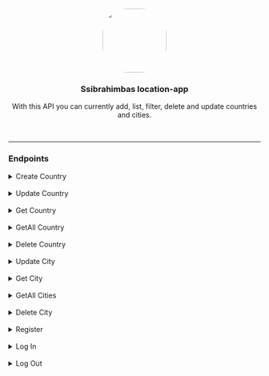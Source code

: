 <p align="center"><br><img src="https://avatars.githubusercontent.com/u/76786120?v=4" width="128" height="128" style="border-radius: 50px;" /></p>
<h3 align="center">Ssibrahimbas location-app</h3>
<p align="center">
  With this API you can currently add, list, filter, delete and update countries and cities.
</p>

<br>

<hr>

### Endpoints

<details>
<summary>Create Country</summary>

You can add country with this endpoint.

<br>

#### Parameters

| Parameter    | Is Required | Type   |
|--------------|-------------|--------|
| **name**     | *true*      | string |
| **langCode** | *true*      | string |

<br>

#### Returns

> is success
>
> ```json
> {
>   "success": true,
>   "message": "Country successfully created"
> }
> ```

> Validation Error
>
> ```json
> {
>    "success": false,
>    "message": "Validation Error",
>    "data": [
>       {
>          "field": "name",
>          "message": "name field is required"
>       }
>    ]
> }
> ```

> Authorization Error
>
> ```json
> {
>     "success": false,
>     "message": "You must be logged in to access this page"
> }
> ```

#### Example Requests

look at __requests__ folder for example requests.

</details>

<br>

<details>
<summary>Update Country</summary>

You can update country with this endpoint.

<br>

#### Parameters

| Parameter    | Is Required | Type   |
|--------------|-------------|--------|
| **name**     | *false*     | string |
| **langCode** | *false*     | string |

Note: you just have to submit the field you want to update. If the name and langCode are not sent at the same time, an error will be returned.

<br>

#### Returns

> is success
>
> ```json
> {
>   "success": true,
>   "message": "Country successfully updated"
> }
> ```

> Not Changed
>
> ```json
> {
>    "success": false,
>    "message": "Change not detected."
> }
> ```

> Authorization Error
>
> ```json
> {
>     "success": false,
>     "message": "You must be logged in to access this page"
> }
> ```

#### Example Requests

look at __requests__ folder for example requests.

</details>

<br>

<details>
<summary>Get Country</summary>

You can get country with this endpoint.

<br>

#### Parameters

| Parameter    | Is Required | Type    |
|--------------|-------------|---------|
| **id**       | *true*      | integer |

<br>

#### Returns

> is success
>
> ```json
> {
>   "success": true,
>   "message": "Country successfully fetched",
>   "data": {
>     "id": 1,
>     "name": "Ukraine",
>     "langCode": "uk-UA"
>   }
> }
> ```

> Validation Error
>
> ```json
> {
>    "success": false,
>    "message": "Validation Error",
>    "data": [
>       {
>          "field": "id",
>          "message": "id field is required"
>       }
>    ]
> }
> ```


#### Example Requests

look at __requests__ folder for example requests.
</details>

<br>

<details>
<summary>GetAll Country</summary>

You can get all countries with this endpoint.

<br>

#### Parameters

| Parameter  | Is Required | Type    | Default |
|------------|-------------|---------|---------|
| **page**   | *false*     | integer | 1       |
| **limit**  | *false*     | integer | 20      |
| **order**  | *false*     | string  | *name*  |
| **sort**   | *false*     | string  | *desc*  |
| **filter** | *false*     | string  | -       |


<br>

#### Returns

> is success
>
> ```json
> {
>   "success": true,
>   "message": "Countries successfully fetched",
>   "data": {
>     "page": 2,
>     "limit": 20,
>     "countries": [
>       {
>         "id": 2,
>         "name": "Ukraine",
>         "langCode": "uk-UA"
>       },
>       {
>         "id": 3,
>         "name": "Turkey",
>         "langCode": "tr-TR"
>       }
>     ]
>   }
> }
> ```


#### Example Requests

look at __requests__ folder for example requests.
</details>

<br>

<details>
<summary>Delete Country</summary>

You can delete country with this endpoint.

<br>

#### Parameters

| Parameter    | Is Required | Type    |
|--------------|-------------|---------|
| **id**       | *true*      | integer |

<br>

#### Returns

> is success
>
> ```json
> {
>   "success": true,
>   "message": "Country successfully deleted"
> }
> ```

> Validation Error
>
> ```json
> {
>    "success": false,
>    "message": "Validation Error",
>    "data": [
>       {
>          "field": "id",
>          "message": "id field is required"
>       }
>    ]
> }
> ```

> Authorization Error
>
> ```json
> {
>     "success": false,
>     "message": "You must be logged in to access this page"
> }
> ```


#### Example Requests

look at __requests__ folder for example requests.

<br>

<hr>

<br>

<summary>Create City</summary>

You can add city with this endpoint.

<br>

#### Parameters

| Parameter     | Is Required | Type   |
|---------------|-------------|--------|
| **name**      | *true*      | string |
| **plateCode** | *true*      | number |
| **countryId** | *true*      | number |

<br>

#### Returns

> is success
>
> ```json
> {
>   "success": true,
>   "message": "City successfully created"
> }
> ```

> Validation Error
>
> ```json
> {
>    "success": false,
>    "message": "Validation Error",
>    "data": [
>       {
>          "field": "name",
>          "message": "name field is required"
>       }
>    ]
> }
> ```

> Authorization Error
>
> ```json
> {
>     "success": false,
>     "message": "You must be logged in to access this page"
> }
> ```

#### Example Requests

look at __requests__ folder for example requests.

</details>

<br>

<details>
<summary>Update City</summary>

You can update city with this endpoint.

<br>

#### Parameters

| Parameter     | Is Required | Type   |
|---------------|-------------|--------|
| **name**      | *false*     | string |
| **plateCode** | *false*     | number |

Note: you just have to submit the field you want to update. If the name and plateCode are not sent at the same time, an error will be returned.

<br>

#### Returns

> is success
>
> ```json
> {
>   "success": true,
>   "message": "City successfully updated"
> }
> ```

> Not Changed
>
> ```json
> {
>    "success": false,
>    "message": "Change not detected."
> }
> ```

> Authorization Error
>
> ```json
> {
>     "success": false,
>     "message": "You must be logged in to access this page"
> }
> ```


#### Example Requests

look at __requests__ folder for example requests.

</details>

<br>

<details>
<summary>Get City</summary>

You can get city with this endpoint.

<br>

#### Parameters

| Parameter    | Is Required | Type    |
|--------------|-------------|---------|
| **id**       | *true*      | integer |

<br>

#### Returns

> is success
>
> ```json
> {
>   "success": true,
>   "message": "City successfully fetched",
>   "data": {
>       "cityId": 1,
>       "cityName": "Istanbul",
>       "countryId": 1,
>       "plateCode": 34,
>       "countryName": "Turkey",
>       "langCode": "tr-TR"
>   }
> }
> ```

> Validation Error
>
> ```json
> {
>    "success": false,
>    "message": "Validation Error",
>    "data": [
>       {
>          "field": "id",
>          "message": "id field is required"
>       }
>    ]
> }
> ```


#### Example Requests

look at __requests__ folder for example requests.
</details>

<br>

<details>
<summary>GetAll Cities</summary>

You can get all cities with this endpoint.

<br>

#### Parameters

| Parameter     | Is Required | Type    | Default |
|---------------|-------------|---------|---------|
| **page**      | *false*     | integer | 1       |
| **limit**     | *false*     | integer | 20      |
| **order**     | *false*     | string  | *name*  |
| **sort**      | *false*     | string  | *desc*  |
| **filter**    | *false*     | string  | -       |
| **countryId** | *false*     | number  | -       |


<br>

#### Returns

> is success
>
> ```json
> {
>   "success": true,
>   "message": "Cities successfully fetched",
>   "data": {
>       "page": 1,
>       "limit": 20,
>       "cities": [
>           {
>               "cityId": 1,
>               "cityName": "İstanbul",
>               "plateCode": 34,
>               "countryId": 1,
>               "countryName": "Turkey",
>               "langCode": "tr-TR"
>           },
>           {
>               "cityId": 2,
>               "cityName": "Ankara",
>               "plateCode": 6,
>               "countryId": 1,
>               "countryName": "Turkey",
>               "langCode": "tr-TR"
>           }
>       ]
> }
> ```


#### Example Requests

look at __requests__ folder for example requests.
</details>

<br>

<details>
<summary>Delete City</summary>

You can delete city with this endpoint.

<br>

#### Parameters

| Parameter    | Is Required | Type    |
|--------------|-------------|---------|
| **id**       | *true*      | integer |

<br>

#### Returns

> is success
>
> ```json
> {
>   "success": true,
>   "message": "City successfully deleted"
> }
> ```

> Validation Error
>
> ```json
> {
>    "success": false,
>    "message": "Validation Error",
>    "data": [
>       {
>          "field": "id",
>          "message": "id field is required"
>       }
>    ]
> }
> ```

> Authorization Error
>
> ```json
> {
>     "success": false,
>     "message": "You must be logged in to access this page"
> }
> ```


#### Example Requests

look at __requests__ folder for example requests.

</details>

<br>

<details>
<summary>Register</summary>

You can get register to this app with this endpoint.

<br>

#### Parameters

| Parameter     | Is Required | Type   | Default                             |
|---------------|-------------|--------|-------------------------------------|
| **email**     | *false*     | string | **info@samisalihibrahimbas.com.tr** |
| **password**  | *false*     | string | **12345**                           |


<br>

#### Returns

> is success
>
> ```json
> {
>   "success": true,
>   "message": "User register successfully"
> }
> ```

> already exists
> 
> 
> ```json
> {
>     "success": false,
>     "message": "User already exists."
> }
> ```

> Validation Error
>
> ```json
> {
>    "success": false,
>    "message": "Validation Error",
>    "data": [
>       {
>          "field": "email",
>          "message": "email field is required"
>       },
>       {
>          "field": "password",
>          "message": "password field is required"
>       }
>    ]
> }
> ```

</details>

<br>

<details>
<summary>Log In</summary>

You can get login to this app with this endpoint.

<br>

#### Parameters

| Parameter     | Is Required | Type   | Default                             |
|---------------|-------------|--------|-------------------------------------|
| **email**     | *false*     | string | **info@samisalihibrahimbas.com.tr** |
| **password**  | *false*     | string | **12345**                           |


<br>

#### Returns


> is success
>
> ```json
> {
>     "success": true,
>     "message": "Successfully logged in",
>     "data": {
>         "email": "info@samisalihibrahimbas.com.tr",
>         "createdAt": "2022-03-27"
>     }
> }
> ```

> not found
>
>
> ```json
> {
>     "success": false,
>     "message": "User not found."
> }
> ```

> Validation Error
>
> ```json
> {
>    "success": false,
>    "message": "Validation Error",
>    "data": [
>       {
>          "field": "email",
>          "message": "email field is required"
>       },
>       {
>          "field": "password",
>          "message": "password field is required"
>       }
>    ]
> }
> ```

</details>

<br>

<details>
<summary>Log Out</summary>

You can get log out from this app with this endpoint.

<br>

#### Returns

> Authorization Error
>
> ```json
> {
>     "success": false,
>     "message": "You must be logged in to access this page"
> }
> ```

> is success
>
> ```json
> {
>     "success": true,
>     "message": "Successfully Signed out"
> }
> ```
</details>